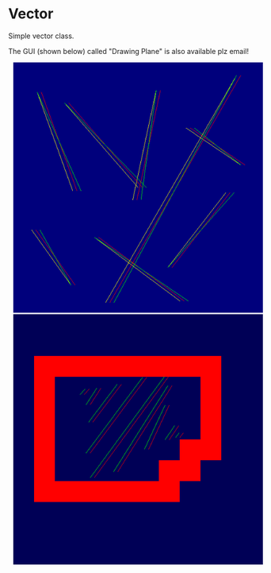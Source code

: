 # Vector
Simple vector class.

The GUI (shown below) called "Drawing Plane" is also available plz email!

<img src="images/vectors.png" hspace="10">
<img src="images/graph.png" hspace="10">
